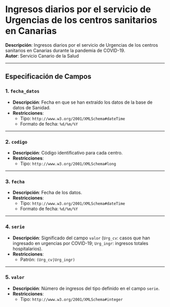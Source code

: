 # Ingresos diarios por el servicio de Urgencias de los centros sanitarios en Canarias

**Descripción**: Ingresos diarios por el servicio de Urgencias de los centros sanitarios en Canarias durante la pandemia de COVID-19.  
**Autor**: Servicio Canario de la Salud

---

## Especificación de Campos

### 1. `fecha_datos`

- **Descripción**: Fecha en que se han extraído los datos de la base de datos de Sanidad.
- **Restricciones**:
  - Tipo: `http://www.w3.org/2001/XMLSchema#dateTime`
  - Formato de fecha: `%d/%m/%Y`

---

### 2. `codigo`

- **Descripción**: Código identificativo para cada centro.
- **Restricciones**:
  - Tipo: `http://www.w3.org/2001/XMLSchema#long`

---

### 3. `fecha`

- **Descripción**: Fecha de los datos.
- **Restricciones**:
  - Tipo: `http://www.w3.org/2001/XMLSchema#dateTime`
  - Formato de fecha: `%d/%m/%Y`

---

### 4. `serie`

- **Descripción**: Significado del campo `valor` (`Urg_cv`: casos que han ingresado en urgencias por COVID-19; `Urg_ingr`: ingresos totales hospitalarios).
- **Restricciones**:
  - Patrón: `(Urg_cv|Urg_ingr)`

---

### 5. `valor`

- **Descripción**: Número de ingresos del tipo definido en el campo `serie`.
- **Restricciones**:
  - Tipo: `http://www.w3.org/2001/XMLSchema#integer`

